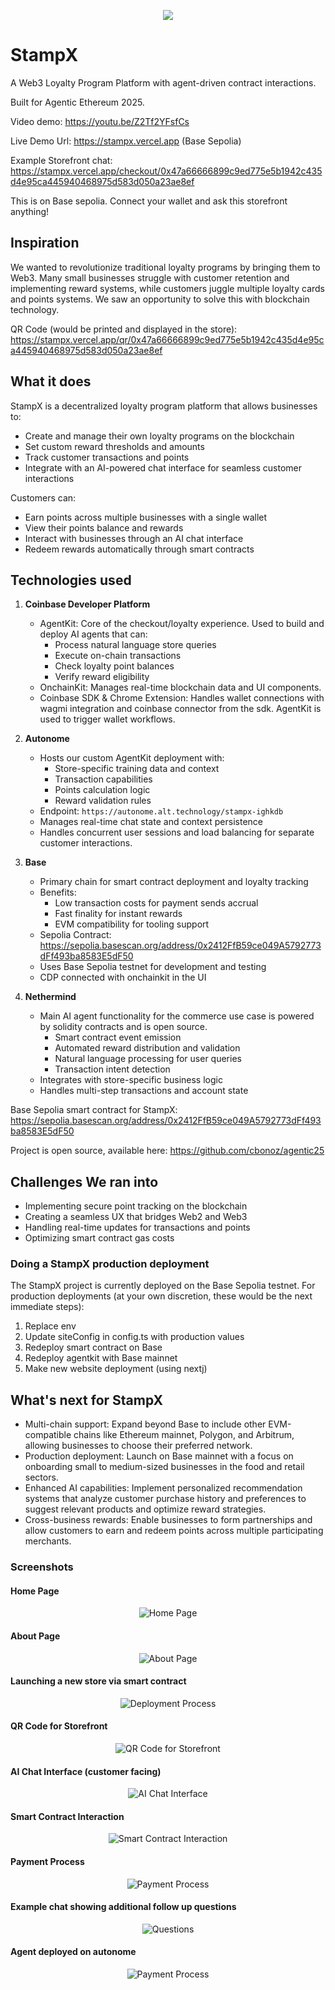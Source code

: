 <p align='center'>
  <img src="https://i.ibb.co/SXpVzYXJ/stamp-x.png"/>
</p>

# StampX

A Web3 Loyalty Program Platform with agent-driven contract interactions.

Built for Agentic Ethereum 2025.

Video demo: https://youtu.be/Z2Tf2YFsfCs

Live Demo Url: https://stampx.vercel.app (Base Sepolia)

Example Storefront chat: https://stampx.vercel.app/checkout/0x47a66666899c9ed775e5b1942c435d4e95ca445940468975d583d050a23ae8ef

This is on Base sepolia. Connect your wallet and ask this storefront anything!

## Inspiration

We wanted to revolutionize traditional loyalty programs by bringing them to Web3. Many small businesses struggle with customer retention and implementing reward systems, while customers juggle multiple loyalty cards and points systems. We saw an opportunity to solve this with blockchain technology.

QR Code (would be printed and displayed in the store): https://stampx.vercel.app/qr/0x47a66666899c9ed775e5b1942c435d4e95ca445940468975d583d050a23ae8ef

<!-- Demo

* Punch cards
* Create an app that could integrate at point of sale
* Login (uses coinbase SDK and smart wallets).
* Enable agents to reduce friction with interfacing with businesses and submitting crypto payments
* Each store gets a unique hash and is registered on a smart contract (here, can access from the about page as well)
* Unique agent to your business with your prompt and language
* One wallet used across
* QR code and chat interface

 -->

## What it does

StampX is a decentralized loyalty program platform that allows businesses to:

- Create and manage their own loyalty programs on the blockchain
- Set custom reward thresholds and amounts
- Track customer transactions and points
- Integrate with an AI-powered chat interface for seamless customer interactions

Customers can:

- Earn points across multiple businesses with a single wallet
- View their points balance and rewards
- Interact with businesses through an AI chat interface
- Redeem rewards automatically through smart contracts

## Technologies used

1. <b>Coinbase Developer Platform</b>

   - AgentKit: Core of the checkout/loyalty experience. Used to build and deploy AI agents that can:
     - Process natural language store queries
     - Execute on-chain transactions
     - Check loyalty point balances
     - Verify reward eligibility
   - OnchainKit: Manages real-time blockchain data and UI components.
   - Coinbase SDK & Chrome Extension: Handles wallet connections with wagmi integration and coinbase connector from the sdk. AgentKit is used to trigger wallet workflows.

2. <b>Autonome</b>

   - Hosts our custom AgentKit deployment with:
     - Store-specific training data and context
     - Transaction capabilities
     - Points calculation logic
     - Reward validation rules
   - Endpoint: `https://autonome.alt.technology/stampx-ighkdb`
   - Manages real-time chat state and context persistence
   - Handles concurrent user sessions and load balancing for separate customer interactions.

3. <b>Base</b>

   - Primary chain for smart contract deployment and loyalty tracking
   - Benefits:
     - Low transaction costs for payment sends accrual
     - Fast finality for instant rewards
     - EVM compatibility for tooling support
   - Sepolia Contract: https://sepolia.basescan.org/address/0x2412FfB59ce049A5792773dFf493ba8583E5dF50
   - Uses Base Sepolia testnet for development and testing
   - CDP connected with onchainkit in the UI

4. <b>Nethermind</b>
   - Main AI agent functionality for the commerce use case is powered by solidity contracts and is open source.
     - Smart contract event emission
     - Automated reward distribution and validation
     - Natural language processing for user queries
     - Transaction intent detection
   - Integrates with store-specific business logic
   - Handles multi-step transactions and account state

Base Sepolia smart contract for StampX: https://sepolia.basescan.org/address/0x2412FfB59ce049A5792773dFf493ba8583E5dF50

Project is open source, available here: https://github.com/cbonoz/agentic25

## Challenges We ran into

- Implementing secure point tracking on the blockchain
- Creating a seamless UX that bridges Web2 and Web3
- Handling real-time updates for transactions and points
- Optimizing smart contract gas costs

### Doing a StampX production deployment

The StampX project is currently deployed on the Base Sepolia testnet. For production deployments (at your own discretion, these would be the next immediate steps):

1. Replace env
2. Update siteConfig in config.ts with production values
3. Redeploy smart contract on Base
4. Redeploy agentkit with Base mainnet
5. Make new website deployment (using nextj)

## What's next for StampX

- Multi-chain support: Expand beyond Base to include other EVM-compatible chains like Ethereum mainnet, Polygon, and Arbitrum, allowing businesses to choose their preferred network.
- Production deployment: Launch on Base mainnet with a focus on onboarding small to medium-sized businesses in the food and retail sectors.
- Enhanced AI capabilities: Implement personalized recommendation systems that analyze customer purchase history and preferences to suggest relevant products and optimize reward strategies.
- Cross-business rewards: Enable businesses to form partnerships and allow customers to earn and redeem points across multiple participating merchants.

### Screenshots

#### Home Page

<p align='center'>
  <img src="./img/home.png" alt="Home Page"/>
</p>

#### About Page

<p align='center'>
  <img src="./img/about.png" alt="About Page"/>
</p>

#### Launching a new store via smart contract

<p align='center'>
  <img src="./img/deploy.png" alt="Deployment Process"/>
</p>

#### QR Code for Storefront

<p align='center'>
  <img src="./img/qr.png" alt="QR Code for Storefront"/>
</p>

#### AI Chat Interface (customer facing)

<p align='center'>
  <img src="./img/ask.png" alt="AI Chat Interface"/>
</p>

#### Smart Contract Interaction

<p align='center'>
  <img src="./img/contract.png" alt="Smart Contract Interaction"/>
</p>

#### Payment Process

<p align='center'>
  <img src="./img/pay.png" alt="Payment Process"/>
</p>

#### Example chat showing additional follow up questions

<p align='center'>
  <img src="./img/prompt2.png" alt="Questions"/>
</p>

#### Agent deployed on autonome

<p align='center'>
  <img src="./img/autonome.png" alt="Payment Process"/>
</p>
